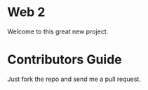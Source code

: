 Web 2
=========

Welcome to this great new project.

Contributors Guide
==============================


Just fork the repo and send me a pull request.
